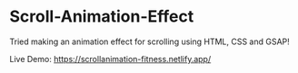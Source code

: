 # Scroll-Animation-Effect
Tried making an animation effect for scrolling using HTML, CSS and GSAP!

Live Demo: https://scrollanimation-fitness.netlify.app/
